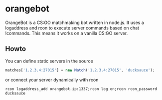 # orangebot
OrangeBot is a CS:GO matchmaking bot written in node.js. It uses a logaddress and rcon to execute server commands based on chat !commands. This means it works on a vanilla CS:GO server.

## Howto
You can define static servers in the source
```javascript
matches['1.2.3.4:27015'] = new Match('1.2.3.4:27015', 'ducksauce');
```
or connect your server dynamically with rcon
```
rcon logaddress_add orangebot.ip:1337;rcon log on;rcon rcon_password ducksauce
```